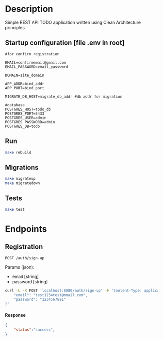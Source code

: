# Description

Simple REST API TODO application written using Clean Architecture principles


## Startup configuration [file .env in root]

```env
#for confirm registration

EMAIL=confirmemail@gmail.com
EMAIL_PASSWORD=email_password

DOMAIN=site_domain

APP_ADDR=bind_addr
APP_PORT=bind_port

MIGRATE_DB_HOST=migrate_db_addr #db addr for migration

#database
POSTGRES_HOST=todo_db
POSTGRES_PORT=5433
POSTGRES_USER=admin
POSTGRES_PASSWORD=admin
POSTGRES_DB=todo
```

## Run

```bash
make rebuild
```

## Migrations

```bash
make migrateup
make migratedown
```

## Tests

```bash
make test
```

# Endpoints

## Registration

`POST /auth/sign-up`

Params (json):
* email [string]
* password [string]

```bash
curl -L -X POST 'localhost:8080/auth/sign-up' -H 'Content-Type: application/json' --data-raw '{
    "email": "test1234test@mmail.com",
    "password": "1234567891"
}'
```

#### Response

```json
{
    "status":"success",
}
```